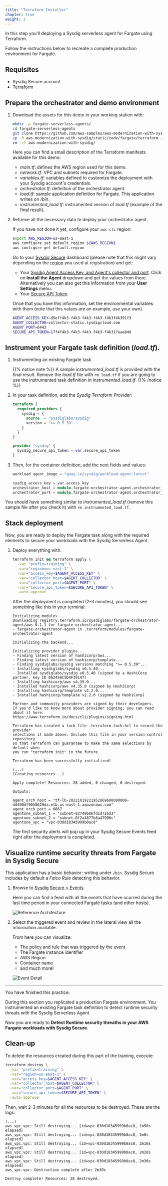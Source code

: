```yaml
---
title: "Terraform Installer"
chapter: true
weight: 1
---
```


In this step you'll deploying a Sysdig serverless agent for Fargate using Terraform.

Follow the instructions below to recreate a complete production environment for Fargate.

## Requisites

- Sysdig Secure account
- Terraform


## Prepare the orchestrator and demo environment

1. Download the assets for this demo in your working station with:

    ``` bash
    mkdir -p fargate-serverless-agents/
    cd fargate-serverless-agents
    git clone https://github.com/aws-samples/aws-modernization-with-sysdig.git
    cp -R aws-modernization-with-sysdig/static/code/fargate/terraform ./terraform-installer/
    rm -rf aws-modernization-with-sysdig/
    ```

    Here you can find a small description of the Terraform manifests available for this demo:

      - *main.tf*: defines the AWS region used for this demo.
      - *network.tf*: VPC and subnets required for Fargate.
      - *variables.tf*: variables defined to customize the deployment with your Sysdig account's credentials.
      - *orchestrator.tf*: definition of the orchestrator agent.
      - *load.tf*: sample application definition for Fargate. This application writes on */bin*.
      - *instrumented_load.tf*: instrumented version of *load.tf* (example of the final result).

2. Retrieve all the necessary data to deploy your orchestrator agent.

    If you have not done it yet, configure your `aws-cli` region:

    ``` bash
    export AWS_REGION=us-east-1
    aws configure set default.region ${AWS_REGION}
    aws configure get default.region
    ```

    Go to your [Sysdig Secure](https://secure.sysdig.com/) dashboard 
    (please note that this might vary depending on the 
    [region](https://docs.sysdig.com/en/docs/administration/saas-regions-and-ip-ranges/) 
    you used at registration) and get:

    - Your [Sysdig Agent Access Key, and Agent's collector and port](https://secure.sysdig.com/#/onboarding).
      Click on **Install the Agent** dropdown and get the values from there. 
      Alternatively you can also get this information from your **User Settings** menu.
    - Your [Secure API Token](https://secure.sysdig.com/#/settings/user)

    Once that you have this information, set the environmental variables with them
    (note that this values are an example, use your own).

    ``` bash
    AGENT_ACCESS_KEY=d5eff4k3-f4k3-f4k3-f4k3-f4k3f4k391f3
    AGENT_COLLECTOR=collector-static.sysdigcloud.com
    AGENT_PORT=6443
    SECURE_API_TOKEN=17f4f4k3-f4k3-f4k3-f4k3-f4k317eaa84d
    ```


## Instrument your Fargate task definition (*load.tf*).

1. Instrumenting an existing Fargate task
   
    {{% notice note %}}
A sample *instrumented_load.tf* is provided with the final result. Remove the *load.tf* file with `rm load.tf`
if you are going to use the instrumented task definition in *instrumented_load.tf*.
{{% /notice %}}

2. In your task definition, add the *Sysdig Terraform Provider*:

    ``` terraform
    terraform {
      required_providers {
        sysdig = {
          source  = "sysdiglabs/sysdig"
          version = ">= 0.5.39"
        }
      }
    }

    provider "sysdig" {
      sysdig_secure_api_token = var.secure_api_token
    }
    ```

3. Then, for the container definition, add the next fields and values:

    ``` terraform
    workload_agent_image = "quay.io/sysdig/workload-agent:latest"

    sysdig_access_key = var.access_key
    orchestrator_host = module.fargate-orchestrator-agent.orchestrator_host
    orchestrator_port = module.fargate-orchestrator-agent.orchestrator_port
    ```

You should have something similar to *instrumented_load.tf* 
(remove this sample file after you check it) 
with `rm instrumented_load.tf`.


## Stack deployment

Now, you are ready to deploy the Fargate task along with the required
elements to secure your workloads with the Sysdig Serverless Agent.

1. Deploy everything with:

    ``` bash
    terraform init && terraform apply \
      -var "prefix=training" \
      -var="region=us-east-1" \
      -var="access_key=$AGENT_ACCESS_KEY" \
      -var="collector_host=$AGENT_COLLECTOR" \
      -var="collector_port=$AGENT_PORT" \
      -var="secure_api_token=$SECURE_API_TOKEN" \
      -auto-approve
    ```

    After the deployment is completed (2-3 minutes), you should see something like this in your terminal:

    ```logs
    Initializing modules...
    Downloading registry.terraform.io/sysdiglabs/fargate-orchestrator-agent/aws 0.1.1 for fargate-orchestrator-agent...
    - fargate-orchestrator-agent in .terraform/modules/fargate-orchestrator-agent

    Initializing the backend...

    Initializing provider plugins...
    - Finding latest version of hashicorp/aws...
    - Finding latest version of hashicorp/template...
    - Finding sysdiglabs/sysdig versions matching ">= 0.5.39"...
    - Installing sysdiglabs/sysdig v0.5.40...
    - Installed sysdiglabs/sysdig v0.5.40 (signed by a HashiCorp partner, key ID 0A2458C5D4F39147)
    - Installing hashicorp/aws v4.35.0...
    - Installed hashicorp/aws v4.35.0 (signed by HashiCorp)
    - Installing hashicorp/template v2.2.0...
    - Installed hashicorp/template v2.2.0 (signed by HashiCorp)

    Partner and community providers are signed by their developers.
    If you'd like to know more about provider signing, you can read about it here:
    https://www.terraform.io/docs/cli/plugins/signing.html

    Terraform has created a lock file .terraform.lock.hcl to record the provider
    selections it made above. Include this file in your version control repository
    so that Terraform can guarantee to make the same selections by default when
    you run "terraform init" in the future.

    Terraform has been successfully initialized!

    (...)
    (Creating resources...)

    Apply complete! Resources: 28 added, 0 changed, 0 destroyed.

    Outputs:

    agent_orch_host = "tf-lb-20221019221952869600000009-dd490df9058629da.elb.us-east-1.amazonaws.com"
    agent_orch_port = 6667
    agentone_subnet_1 = "subnet-02749b86fd1d72bd3"
    agentone_subnet_2 = "subnet-0f2a4877b8a47996c"
    agentone_vpc = "vpc-030d18345999b0ac8"
    ```

    The first security alerts will pop up in your Sysdig Secure Events feed right after the deployment is completed.


## Visualize runtime security threats from Fargate in Sysdig Secure

This application has a basic behavior: writing under `/bin`.
Sysdig Secure includes by default a *Falco Rule* detecting this behavior.

1. Browse to [Sysdig Secure > Events](https://secure.sysdig.com/#/events/?last=600)

    Here you can find a feed with all the events that have ocurred during the last time period in your connected Fargate tasks (and other hosts).

    ![Reference Architecture](/images/55_module_5/event.gif)

2. Select the triggered event and review in the lateral view all the information available.

    From here you can visualize:
    - The policy and rule that was triggered by the event
    - The Fargate instance identifier
    - AWS Region
    - Container name
    - and much more!

    ![Event Detail](/images/55_module_5/event2.png)

---

You have finished this practice. 

During this section you replicated a production Fargate environment.
You instrumented an existing Fargate task definition to detect runtime security threats
with the Sysdig Serverless Agent.

Now you are ready to **Detect Runtime security threaths in your AWS Fargate workloads with Sysdig Secure**.


## Clean-up

To delete the resources created during this part of the training, execute:

```bash
terraform destroy \
  -var "prefix=training" \
  -var="region=us-east-1" \
  -var="access_key=$AGENT_ACCESS_KEY" \
  -var="collector_host=$AGENT_COLLECTOR" \
  -var="collector_port=$AGENT_PORT" \
  -var="secure_api_token=$SECURE_API_TOKEN" \
  -auto-approve
```

Then, wait 2-3 minutes for all the resources to be destroyed. These are the logs:

```logs
(...)
aws_vpc.vpc: Still destroying... [id=vpc-030d18345999b0ac8, 1m50s elapsed]
aws_vpc.vpc: Still destroying... [id=vpc-030d18345999b0ac8, 2m0s elapsed]
aws_vpc.vpc: Still destroying... [id=vpc-030d18345999b0ac8, 2m10s elapsed]
aws_vpc.vpc: Still destroying... [id=vpc-030d18345999b0ac8, 2m20s elapsed]
aws_vpc.vpc: Still destroying... [id=vpc-030d18345999b0ac8, 2m30s elapsed]
aws_vpc.vpc: Destruction complete after 2m39s

Destroy complete! Resources: 28 destroyed.
```
